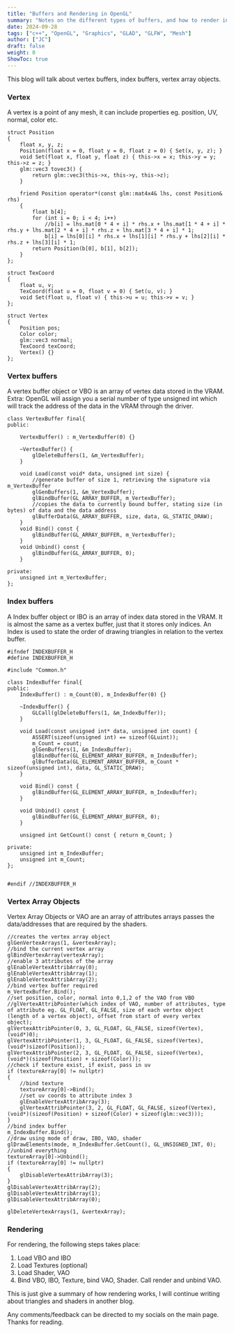 ```yaml
---
title: "Buffers and Rendering in OpenGL"
summary: "Notes on the different types of buffers, and how to render in OpenGL"
date: 2024-09-28
tags: ["c++", "OpenGL", "Graphics", "GLAD", "GLFW", "Mesh"]
author: ["JC"]
draft: false
weight: 0
ShowToc: true
---
```


This blog will talk about vertex buffers, index buffers, vertex array objects.

### Vertex
A vertex is a point of any mesh, it can include properties eg. position, UV, normal, color etc.

```c++{linenos=true}
struct Position
{
	float x, y, z;
	Position(float x = 0, float y = 0, float z = 0) { Set(x, y, z); }
	void Set(float x, float y, float z) { this->x = x; this->y = y; this->z = z; }
	glm::vec3 tovec3() {
		return glm::vec3(this->x, this->y, this->z);
	}

	friend Position operator*(const glm::mat4x4& lhs, const Position& rhs)
	{
		float b[4];
		for (int i = 0; i < 4; i++)
			//b[i] = lhs.mat[0 * 4 + i] * rhs.x + lhs.mat[1 * 4 + i] * rhs.y + lhs.mat[2 * 4 + i] * rhs.z + lhs.mat[3 * 4 + i] * 1;
			b[i] = lhs[0][i] * rhs.x + lhs[1][i] * rhs.y + lhs[2][i] * rhs.z + lhs[3][i] * 1;
		return Position(b[0], b[1], b[2]);
	}
};

struct TexCoord
{
	float u, v;
	TexCoord(float u = 0, float v = 0) { Set(u, v); }
	void Set(float u, float v) { this->u = u; this->v = v; }
};

struct Vertex
{
	Position pos;
	Color color;
	glm::vec3 normal;
	TexCoord texCoord;
	Vertex() {}
};
```

### Vertex buffers
A vertex buffer object or VBO is an array of vertex data stored in the VRAM. 
Extra: OpenGL will assign you a serial number of type unsigned int which will track the address of the data in the VRAM through the driver.

```c++{linenos=true}
class VertexBuffer final{
public:

	VertexBuffer() : m_VertexBuffer(0) {}

	~VertexBuffer() {
		glDeleteBuffers(1, &m_VertexBuffer);
	}

	void Load(const void* data, unsigned int size) {
        //generate buffer of size 1, retrieving the signature via m_VertexBuffer
		glGenBuffers(1, &m_VertexBuffer);
		glBindBuffer(GL_ARRAY_BUFFER, m_VertexBuffer);
        //copies the data to currently bound buffer, stating size (in bytes) of data and the data address
		glBufferData(GL_ARRAY_BUFFER, size, data, GL_STATIC_DRAW);
	}
	void Bind() const {
		glBindBuffer(GL_ARRAY_BUFFER, m_VertexBuffer);
	}
	void Unbind() const {
		glBindBuffer(GL_ARRAY_BUFFER, 0);
	}

private:
	unsigned int m_VertexBuffer;
};

```

### Index buffers
A Index buffer object or IBO is an array of index data stored in the VRAM. It is almost the same as a vertex buffer, just that it stores only indices. An Index is used to state the order of drawing triangles in relation to the vertex buffer.

```c++{linenos=true}
#ifndef INDEXBUFFER_H
#define INDEXBUFFER_H

#include "Common.h"

class IndexBuffer final{
public:
	IndexBuffer() : m_Count(0), m_IndexBuffer(0) {}
	
	~IndexBuffer() {
		GLCall(glDeleteBuffers(1, &m_IndexBuffer));
	}

	void Load(const unsigned int* data, unsigned int count) {
		ASSERT(sizeof(unsigned int) == sizeof(GLuint));
		m_Count = count;
		glGenBuffers(1, &m_IndexBuffer);
		glBindBuffer(GL_ELEMENT_ARRAY_BUFFER, m_IndexBuffer);
		glBufferData(GL_ELEMENT_ARRAY_BUFFER, m_Count * sizeof(unsigned int), data, GL_STATIC_DRAW);
	}

	void Bind() const {
		glBindBuffer(GL_ELEMENT_ARRAY_BUFFER, m_IndexBuffer);
	}

	void Unbind() const {
		glBindBuffer(GL_ELEMENT_ARRAY_BUFFER, 0);
	}

	unsigned int GetCount() const { return m_Count; }

private:
	unsigned int m_IndexBuffer;
	unsigned int m_Count;
};


#endif //INDEXBUFFER_H
```

### Vertex Array Objects
Vertex Array Objects or VAO are an array of attributes arrays passes the data/addresses that are required by the shaders.

```c++{linenos=true}
//creates the vertex array object
glGenVertexArrays(1, &vertexArray);
//bind the current vertex array
glBindVertexArray(vertexArray);
//enable 3 attributes of the array
glEnableVertexAttribArray(0);
glEnableVertexAttribArray(1);
glEnableVertexAttribArray(2);
//bind vertex buffer required
m_VertexBuffer.Bind();
//set position, color, normal into 0,1,2 of the VAO from VBO
//glVertexAttribPointer(which index of VAO, number of attributes, type of attribute eg. GL_FLOAT, GL_FALSE, size of each vertex object (length of a vertex object), offset from start of every vertex object);
glVertexAttribPointer(0, 3, GL_FLOAT, GL_FALSE, sizeof(Vertex), (void*)0);
glVertexAttribPointer(1, 3, GL_FLOAT, GL_FALSE, sizeof(Vertex), (void*)sizeof(Position));
glVertexAttribPointer(2, 3, GL_FLOAT, GL_FALSE, sizeof(Vertex), (void*)(sizeof(Position) + sizeof(Color)));
//check if texture exist, if exist, pass in uv
if (textureArray[0] != nullptr)
{
    //bind texture
	textureArray[0]->Bind();
    //set uv coords to attribute index 3
	glEnableVertexAttribArray(3);
	glVertexAttribPointer(3, 2, GL_FLOAT, GL_FALSE, sizeof(Vertex), (void*)(sizeof(Position) + sizeof(Color) + sizeof(glm::vec3)));
}
//bind index buffer
m_IndexBuffer.Bind();
//draw using mode of draw, IBO, VAO, shader
glDrawElements(mode, m_IndexBuffer.GetCount(), GL_UNSIGNED_INT, 0);
//unbind everything
textureArray[0]->Unbind();
if (textureArray[0] != nullptr)
{
	glDisableVertexAttribArray(3);
}
glDisableVertexAttribArray(2);
glDisableVertexAttribArray(1);
glDisableVertexAttribArray(0);

glDeleteVertexArrays(1, &vertexArray);
```

### Rendering
For rendering, the following steps takes place:
1. Load VBO and IBO
2. Load Textures (optional)
3. Load Shader, VAO
4. Bind VBO, IBO, Texture, bind VAO, Shader. Call render and unbind VAO.

This is just give a summary of how rendering works, I will continue writing about triangles and shaders in another blog.

Any comments/feedback can be directed to my socials on the main page. Thanks for reading.